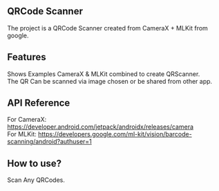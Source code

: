 ## QRCode Scanner
The project is a QRCode Scanner created from CameraX + MLKit from google. 

## Features
Shows Examples CameraX & MLKit combined to create QRScanner.  
The QR Can be scanned via image chosen or be shared from other app.

## API Reference
For CameraX: https://developer.android.com/jetpack/androidx/releases/camera  
For MLKit: https://developers.google.com/ml-kit/vision/barcode-scanning/android?authuser=1 

## How to use?
Scan Any QRCodes.
